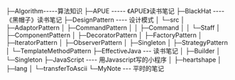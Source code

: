 ├─Algorithm-----算法知识
├─APUE ----- 《APUE》读书笔记
├─BlackHat ---- 《黑帽子》读书笔记
├─DesignPattern ---- 设计模式
│  └─src
│      ├─AdaptorPattern
│      ├─CommandPattern
│      │  ├─Command
│      │  └─Staff
│      ├─ComponentPattern
│      ├─DecoratorPattern
│      ├─FactoryPattern
│      ├─IteratorPattern
│      ├─ObserverPattern
│      ├─Singleton
│      ├─StrategyPattern
│      └─TemplateMethodPattern
├─EffectiveJava --- 读书笔记
│  ├─Builder
│  └─Singleton
├─JavaScript ---- 用Javascript写的小程序
│  ├─heartshape
│  ├─lang
│  └─transferToAscii
└─MyNote --- 平时的笔记